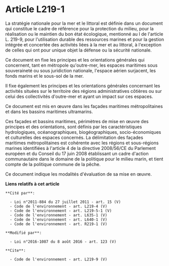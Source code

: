 # Article L219-1

La stratégie nationale pour la mer et le littoral est définie dans un document qui constitue le cadre de référence pour la
protection du milieu, pour la réalisation ou le maintien du bon état écologique, mentionné au I de l'article L. 219-9, pour
l'utilisation durable des ressources marines et pour la gestion intégrée et concertée des activités liées à la mer et au
littoral, à l'exception de celles qui ont pour unique objet la défense ou la sécurité nationale.

Ce document en fixe les principes et les orientations générales qui concernent, tant en métropole qu'outre-mer, les espaces
maritimes sous souveraineté ou sous juridiction nationale, l'espace aérien surjacent, les fonds marins et le sous-sol de la
mer.

Il fixe également les principes et les orientations générales concernant les activités situées sur le territoire des régions
administratives côtières ou sur celui des collectivités d'outre-mer et ayant un impact sur ces espaces.

Ce document est mis en œuvre dans les façades maritimes métropolitaines et dans les bassins maritimes ultramarins.

Ces façades et bassins maritimes, périmètres de mise en œuvre des principes et des orientations, sont définis par les
caractéristiques hydrologiques, océanographiques, biogéographiques, socio-économiques et culturelles des espaces concernés.
La délimitation des façades maritimes métropolitaines est cohérente avec les régions et sous-régions marines identifiées à
l'article 4 de la directive 2008/56/CE du Parlement européen et du Conseil du 17 juin 2008 établissant un cadre d'action
communautaire dans le domaine de la politique pour le milieu marin, et tient compte de la politique commune de la pêche.

Ce document indique les modalités d'évaluation de sa mise en œuvre.

**Liens relatifs à cet article**

	**Cité par**:

	  - Loi n°2011-884 du 27 juillet 2011 - art. 15 (V)
	  - Code de l'environnement - art. L219-4 (V)
	  - Code de l'environnement - art. L219-5-1 (V)
	  - Code de l'environnement - art. L635-1 (V)
	  - Code de l'environnement - art. L640-1 (V)
	  - Code de l'environnement - art. R219-1 (V)

	**Modifié par**:

	  - Loi n°2016-1087 du 8 août 2016 - art. 123 (V)

	**Cite**:

	  - Code de l'environnement - art. L219-9 (V)
